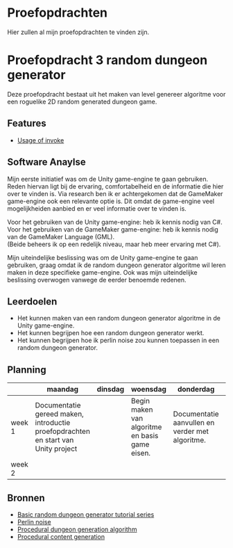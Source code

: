 # Proefopdrachten

Hier zullen al mijn proefopdrachten te vinden zijn.

# Proefopdracht 3 random dungeon generator

Deze proefopdracht bestaat uit het maken van level genereer algoritme voor een roguelike 2D random generated dungeon game.

## Features

- [Usage of invoke](https://docs.unity3d.com/ScriptReference/MonoBehaviour.Invoke.html)

## Software Anaylse
Mijn eerste initiatief was om de Unity game-engine te gaan gebruiken. Reden hiervan ligt bij de ervaring, comfortabelheid en de informatie die hier over te vinden is.
Via research ben ik er achtergekomen dat de GameMaker game-engine ook een relevante optie is. Dit omdat de game-engine veel mogelijkheiden aanbied en er veel informatie over te vinden is.

Voor het gebruiken van de Unity game-engine:      heb ik kennis nodig van C#. <br/>
Voor het gebruiken van de GameMaker game-engine:  heb ik kennis nodig van de GameMaker Language (GML). <br/>
(Beide beheers ik op een redelijk niveau, maar heb meer ervaring met C#).

Mijn uiteindelijke beslissing was om de Unity game-engine te gaan gebruiken, graag omdat ik de random dungeon generator algoritme wil leren maken in deze specifieke game-engine.
Ook was mijn uiteindelijke beslissing overwogen vanwege de eerder benoemde redenen.

## Leerdoelen
- Het kunnen maken van een random dungeon generator algoritme in de Unity game-engine.
- Het kunnen begrijpen hoe een random dungeon generator werkt.
- Het kunnen begrijpen hoe ik perlin noise zou kunnen toepassen in een random dungeon generator.

## Planning

| | maandag | dinsdag | woensdag | donderdag | vrijdag |
| --- | --- | --- | --- | --- | --- |
|week 1 | Documentatie gereed maken, introductie proefopdrachten en start van Unity project |  | Begin maken van algoritme en basis game eisen. | Documentatie aanvullen en verder met algoritme. | Algoritme verbeteren en documentatie emenderen. |
|week 2 |

## Bronnen

- [Basic random dungeon generator tutorial series](https://www.youtube.com/watch?v=qAf9axsyijY&list=PLBIb_auVtBwA-qr2-WnWX0LjZXkqKu5Aj)
- [Perlin noise](https://en.wikipedia.org/wiki/Perlin_noise)
- [Procedural dungeon generation algorithm](http://www.gamasutra.com/blogs/AAdonaac/20150903/252889/Procedural_Dungeon_Generation_Algorithm.php)
- [Procedural content generation](http://pcg.wikidot.com/)
